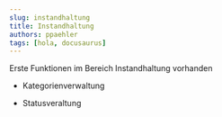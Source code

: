 ```yaml
---
slug: instandhaltung
title: Instandhaltung
authors: ppaehler
tags: [hola, docusaurus]
---
```


Erste Funktionen im Bereich Instandhaltung vorhanden

- Kategorienverwaltung

- Statusveraltung
